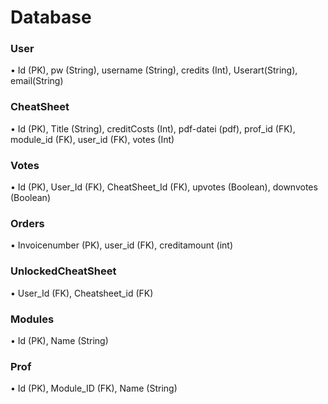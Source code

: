 # Database

### User
•	Id (PK), pw (String), username (String), credits (Int), Userart(String), email(String)

### CheatSheet
•	Id (PK), Title (String), creditCosts (Int), pdf-datei (pdf), prof_id (FK), module_id (FK), user_id (FK), votes (Int)

### Votes
•	Id (PK), User_Id (FK), CheatSheet_Id (FK), upvotes (Boolean), downvotes (Boolean)

### Orders
•	Invoicenumber (PK), user_id (FK),  creditamount (int)

### UnlockedCheatSheet
•	User_Id (FK), Cheatsheet_id (FK)

### Modules
•	Id (PK), Name (String)

### Prof
•	Id (PK), Module_ID (FK), Name (String)